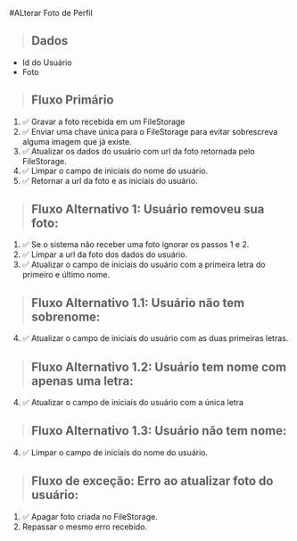 #ALterar Foto de Perfil

> ## Dados
* Id do Usuário
* Foto

> ## Fluxo Primário
1. ✅ Gravar a foto recebida em um FileStorage
2. ✅ Enviar uma chave única para o FileStorage para evitar sobrescreva alguma imagem que já existe.
3. ✅ Atualizar os dados do usuário com url da foto retornada pelo FileStorage.
4. ✅ Limpar o campo de iniciais do nome do usuário.
5. ✅ Retornar a url da foto e as iniciais do usuário.

> ## Fluxo Alternativo 1: Usuário removeu sua foto:
1. ✅ Se o sistema não receber uma foto ignorar os passos 1 e 2.
3. ✅ Limpar a url da foto dos dados do usuário.
4. ✅ Atualizar o campo de iniciais do usuário com a primeira letra do primeiro e último nome.

> ## Fluxo Alternativo 1.1: Usuário não tem sobrenome:
4. ✅ Atualizar o campo de iniciais do usuário com as duas primeiras letras.

> ## Fluxo Alternativo 1.2: Usuário tem nome com apenas uma letra:
4. ✅ Atualizar o campo de iniciais do usuário com a única letra

> ## Fluxo Alternativo 1.3: Usuário não tem nome:
4. ✅ Limpar o campo de iniciais do nome do usuário.

> ## Fluxo de exceção: Erro ao atualizar foto do usuário:
1. ✅ Apagar foto criada no FileStorage.
2. Repassar o mesmo erro recebido.
